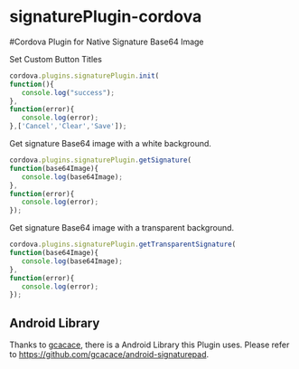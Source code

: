 # signaturePlugin-cordova

#Cordova Plugin for Native Signature Base64 Image

Set Custom Button Titles
 ```js
 cordova.plugins.signaturePlugin.init(
 function(){
    console.log("success");
 }, 
 function(error){
    console.log(error);
 },['Cancel','Clear','Save']);
 ```
Get signature Base64 image with a white background.
 ```js
 cordova.plugins.signaturePlugin.getSignature(
 function(base64Image){
    console.log(base64Image);
 }, 
 function(error){
    console.log(error);
 });
 ```
 Get signature Base64 image with a transparent background.
 ```js
 cordova.plugins.signaturePlugin.getTransparentSignature(
 function(base64Image){
    console.log(base64Image);
 }, 
 function(error){
    console.log(error);
 });
 ```


## Android Library

Thanks to [gcacace](https://github.com/gcacace), there is a Android Library this Plugin uses.
Please refer to https://github.com/gcacace/android-signaturepad.
